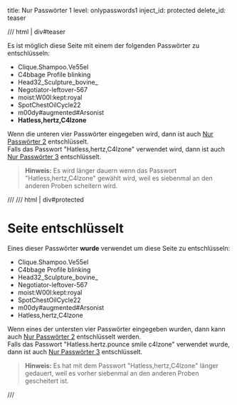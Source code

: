 title: Nur Passwörter 1
level: onlypasswords1
inject_id: protected
delete_id: teaser

/// html | div#teaser

Es ist möglich diese Seite mit einem der folgenden Passwörter zu entschlüsseln:

  - Clique.Shampoo.Ve55el
  - C4bbage Profile blinking
  - Head32_Sculpture_bovine_
  - Negotiator-leftover-567
  - moist:W00l:kept:royal
  - SpotChestOilCycle22
  - m00dy#augmented#Arsonist
  - **Hatless,hertz,C4lzone**

Wenn die unteren vier Passwörter eingegeben wird, dann ist auch [Nur Passwörter 2](onlypasswords2.md) entschlüsselt.  
Falls das Passwort "Hatless,hertz,C4lzone" verwendet wird, dann ist auch [Nur Passwörter 3](onlypasswords3.md) entschlüsselt.

> **Hinweis:** Es wird länger dauern wenn das Passwort "Hatless,hertz,C4lzone" gewählt wird,
> weil es siebenmal an den anderen Proben scheitern wird.

///
/// html | div#protected

<h1>Seite entschlüsselt</h1>

Eines dieser Passwörter **wurde** verwendet um diese Seite zu entschlüsseln:

  - Clique.Shampoo.Ve55el
  - C4bbage Profile blinking
  - Head32_Sculpture_bovine_
  - Negotiator-leftover-567
  - moist:W00l:kept:royal
  - SpotChestOilCycle22
  - m00dy#augmented#Arsonist
  - Hatless,hertz,C4lzone

Wenn eines der untersten vier Passwörter eingegeben wurden, dann kann auch [Nur Passwörter 2](onlypasswords2.md)
entschlüsselt werden.  
Falls das Passwort "Hatless.hertz.pounce smile c4lzone" verwendet wurde, dann ist auch [Nur Passwörter 3](onlypasswords3.md) entschlüsselt.


> **Hinweis:** Es hat mit dem Passwort "Hatless,hertz,C4lzone" länger gedauert,
> weil es vorher siebenmal an den anderen Proben gescheitert ist.

<script id="autostart">
const ctheme = 'css/w3-theme-44bb4f-mono';
document.getElementById('theme-auto').href = base_url + '/' + ctheme + '.css';
document.getElementById('theme-light').href = base_url + '/' + ctheme + '-light.css';
document.getElementById('theme-dark').href = base_url + '/' + ctheme + '-dark.css';
</script>
///